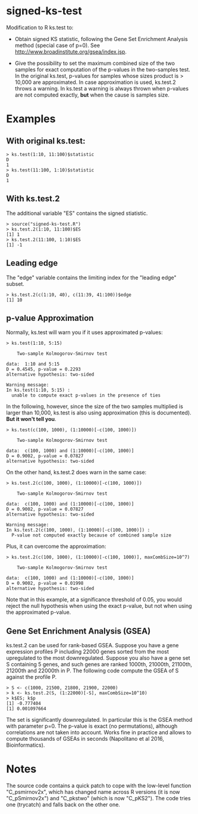 # signed-ks-test

Modification to R ks.test to:

* Obtain signed KS statistic, following the Gene Set Enrichment
Analysis method (special case of p=0). See
http://www.broadinstitute.org/gsea/index.jsp.

* Give the possibility to set the maximum combined size of the two
samples for exact computation of the p-values in the two-samples
test. In the original ks.test, p-values for samples whose sizes
product is > 10,000 are approximated. In case approximation is used,
ks.test.2 throws a warning. In ks.test a warning is always thrown when
p-values are not computed exactly, **but** when the cause is samples
size.

# Examples
## With original ks.test:
```
> ks.test(1:10, 11:100)$statistic
D 
1 
> ks.test(11:100, 1:10)$statistic
D 
1
```

## With ks.test.2
The additional variable "ES" contains the signed stiatistic.
```
> source("signed-ks-test.R")
> ks.test.2(1:10, 11:100)$ES
[1] 1
> ks.test.2(11:100, 1:10)$ES
[1] -1
```

## Leading edge
The "edge" variable contains the limiting index for the "leading edge" subset.

```
> ks.test.2(c(1:10, 40), c(11:39, 41:100))$edge
[1] 10
```

## p-value Approximation

Normally, ks.test will warn you if it uses approximated p-values:
```
> ks.test(1:10, 5:15)

	Two-sample Kolmogorov-Smirnov test

data:  1:10 and 5:15
D = 0.4545, p-value = 0.2293
alternative hypothesis: two-sided

Warning message:
In ks.test(1:10, 5:15) :
  unable to compute exact p-values in the presence of ties
```
In the following, however, since the size of the two samples multiplied is
larger than 10,000, ks.test is also using approximation (this is documented). **But it won't tell
you**.

```
> ks.test(c(100, 1000), (1:10000)[-c(100, 1000)])

	Two-sample Kolmogorov-Smirnov test

data:  c(100, 1000) and (1:10000)[-c(100, 1000)]
D = 0.9002, p-value = 0.07827
alternative hypothesis: two-sided
``` 
On the other hand, ks.test.2 does warn in the same case:
```
> ks.test.2(c(100, 1000), (1:10000)[-c(100, 1000)])

	Two-sample Kolmogorov-Smirnov test

data:  c(100, 1000) and (1:10000)[-c(100, 1000)]
D = 0.9002, p-value = 0.07827
alternative hypothesis: two-sided

Warning message:
In ks.test.2(c(100, 1000), (1:10000)[-c(100, 1000)]) :
  P-value not computed exactly because of combined sample size
```
Plus, it can overcome the approximation:
```
> ks.test.2(c(100, 1000), (1:10000)[-c(100, 1000)], maxCombSize=10^7)

	Two-sample Kolmogorov-Smirnov test

data:  c(100, 1000) and (1:10000)[-c(100, 1000)]
D = 0.9002, p-value = 0.01998
alternative hypothesis: two-sided
```
Note that in this example, at a significance threshold of 0.05, you would reject the
null hypothesis when using the exact p-value, but not when using the
approximated p-value.

## Gene Set Enrichment Analysis (GSEA)

ks.test.2 can be used for rank-based GSEA. Suppose you have a gene
expression profiles P including 22000 genes sorted from the most
upregulated to the most downregulated. Suppose you also have a gene
set S containing 5 genes, and such genes are ranked 1000th, 21000th,
21100th, 21200th and 22000th in P. The following code compute the GSEA
of S against the profile P.

```
> S <- c(1000, 21500, 21800, 21900, 22000)
> k <- ks.test.2(S, (1:22000)[-S], maxCombSize=10^10)
> k$ES; k$p
[1] -0.777404
[1] 0.001097664
```

The set is significantly downregulated. In particular this is the GSEA
method with parameter p=0. The p-value is exact (no permutations),
although correlations are not taken into account. Works fine in
practice and allows to compute thousands of GSEAs in seconds
(Napolitano et al 2016, Bioinformatics).


# Notes

The source code contains a quick patch to cope with the low-level
function "C_psmirnov2x", which has changed name across R versions (it
is now "C_pSmirnov2x") and "C_pkstwo" (which is now "C_pKS2"). The
code tries one (trycatch) and falls back on the other one.
